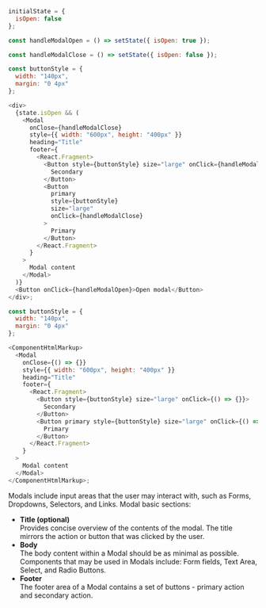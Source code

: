 ```js
initialState = {
  isOpen: false
};

const handleModalOpen = () => setState({ isOpen: true });

const handleModalClose = () => setState({ isOpen: false });

const buttonStyle = {
  width: "140px",
  margin: "0 4px"
};

<div>
  {state.isOpen && (
    <Modal
      onClose={handleModalClose}
      style={{ width: "600px", height: "400px" }}
      heading="Title"
      footer={
        <React.Fragment>
          <Button style={buttonStyle} size="large" onClick={handleModalClose}>
            Secondary
          </Button>
          <Button
            primary
            style={buttonStyle}
            size="large"
            onClick={handleModalClose}
          >
            Primary
          </Button>
        </React.Fragment>
      }
    >
      Modal content
    </Modal>
  )}
  <Button onClick={handleModalOpen}>Open modal</Button>
</div>;
```

```js noeditor
const buttonStyle = {
  width: "140px",
  margin: "0 4px"
};

<ComponentHtmlMarkup>
  <Modal
    onClose={() => {}}
    style={{ width: "600px", height: "400px" }}
    heading="Title"
    footer={
      <React.Fragment>
        <Button style={buttonStyle} size="large" onClick={() => {}}>
          Secondary
        </Button>
        <Button primary style={buttonStyle} size="large" onClick={() => {}}>
          Primary
        </Button>
      </React.Fragment>
    }
  >
    Modal content
  </Modal>
</ComponentHtmlMarkup>;
```

Modals include input areas that the user may interact with, such as Forms, Dropdowns, Selectors, and Links.
Modal basic sections:

<ul>
  <li>
    <b>Title (optional)</b><br />
    Provides concise overview of the contents of the modal. The title mirrors the action or button that was clicked by the user.
  </li>
  <li>
    <b>Body</b><br />
    The body content within a Modal should be as minimal as possible. Components that may be used in Modals include: Form fields, Text Area, Select, and Radio Buttons.
  </li>
  <li>
    <b>Footer</b><br />
    The footer area of a Modal contains a set of buttons - primary action and secondary action.
  </li>
</ul>

